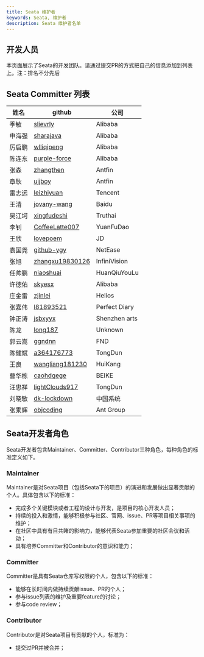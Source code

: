 ```yaml
---
title: Seata 维护者
keywords: Seata, 维护者
description: Seata 维护者名单
---
```


## 开发人员

本页面展示了Seata的开发团队。请通过提交PR的方式把自己的信息添加到列表上。注：排名不分先后

## Seata Committer 列表

| 姓名   | github          | 公司             |
| ------ | --------------- | --------------- |
| 季敏   | [slievrly](https://github.com/slievrly)        | Alibaba        |
| 申海强 | [sharajava](https://github.com/sharajava)       | Alibaba        |
| 厉启鹏 | [wlliqipeng](https://github.com/wlliqipeng)      | Alibaba        |
| 陈连东 | [purple-force](https://github.com/purple-force)    | Alibaba        |
| 张森   | [zhangthen](https://github.com/zhangthen)       | Antfin          |
| 章耿   | [ujjboy](https://github.com/ujjboy)          | Antfin          |
| 雷志远 | [leizhiyuan](https://github.com/leizhiyuan)      | Tencent          |
| 王清   | [jovany-wang](https://github.com/jovany-wang)     | Baidu          |
| 吴江坷 | [xingfudeshi](https://github.com/xingfudeshi)     | Truthai         |
| 李钊   | [CoffeeLatte007](https://github.com/CoffeeLatte007)  | YuanFuDao       |
| 王欣   | [lovepoem](https://github.com/lovepoem)        | JD         |
| 袁国尧 | [github-ygy](https://github.com/github-ygy)      | NetEase            |
| 张旭   | [zhangxu19830126](https://github.com/zhangxu19830126) | InfiniVision    |
| 任帅鹏 | [niaoshuai](https://github.com/niaoshuai)       | HuanQiuYouLu    |
| 许德佑 | [skyesx](https://github.com/skyesx)          | Alibaba          |
| 庄金雷 | [zjinlei](https://github.com/zjinlei)         | Helios          |
| 张嘉伟 | [l81893521](https://github.com/l81893521)       | Perfect Diary |
| 钟正涛 | [jsbxyyx](https://github.com/jsbxyyx)         | Shenzhen arts   |
| 陈龙   | [long187](https://github.com/long187)         | Unknown          |
| 郭云嵩 | [ggndnn](https://github.com/ggndnn)         | FND          |
| 陈健斌 | [a364176773](https://github.com/a364176773) | TongDun |
| 王良 | [wangliang181230](https://github.com/wangliang181230) | HuiKang |
| 曹华栋 | [caohdgege](https://github.com/caohdgege) | BEIKE |
| 汪忠祥 | [lightClouds917](https://github.com/lightClouds917) | TongDun |
| 刘晓敏 | [dk-lockdown](https://github.com/dk-lockdown) | 中国系统 |
| 张乘辉 | [objcoding](https://github.com/objcoding) | Ant Group |

## Seata开发者角色

Seata开发者包含Maintainer、Committer、Contributor三种角色，每种角色的标准定义如下。

### Maintainer

Maintainer是对Seata项目（包括Seata下的项目）的演进和发展做出显著贡献的个人。具体包含以下的标准：

*   完成多个关键模块或者工程的设计与开发，是项目的核心开发人员；
*   持续的投入和激情，能够积极参与社区、官网、issue、PR等项目相关事项的维护；
*   在社区中具有有目共睹的影响力，能够代表Seata参加重要的社区会议和活动；
*   具有培养Committer和Contributor的意识和能力；

### Committer

Committer是具有Seata仓库写权限的个人，包含以下的标准：

*   能够在长时间内做持续贡献issue、PR的个人；
*   参与issue列表的维护及重要feature的讨论；
*   参与code review；

### Contributor

Contributor是对Seata项目有贡献的个人，标准为：

*   提交过PR并被合并；
